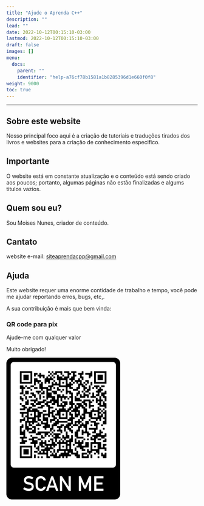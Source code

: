 ```yaml
---
title: "Ajude o Aprenda C++"
description: ""
lead: ""
date: 2022-10-12T00:15:10-03:00
lastmod: 2022-10-12T00:15:10-03:00
draft: false
images: []
menu:
  docs:
    parent: ""
    identifier: "help-a76cf78b1581a1b8285396d1e660f0f8"
weight: 9000
toc: true
---
```

_____
## Sobre este website

Nosso principal foco aqui é a criação de tutoriais e traduções tirados dos livros e websites para a criação de conhecimento especifico.

## Importante

O website está em constante atualização e o conteúdo está sendo criado aos poucos; portanto, algumas páginas não estão finalizadas e algums titulos vazios.

## Quem sou eu?

Sou Moises Nunes, criador de conteúdo.

## Cantato 

website e-mail: siteaprendacpp@gmail.com

## Ajuda 

Este website requer uma enorme contidade de trabalho e tempo, você pode me ajudar reportando erros, bugs, etc,.

A sua contribuição é mais que bem vinda:

### QR code para pix

Ajude-me com qualquer valor

Muito obrigado!

![img](./frame.png)